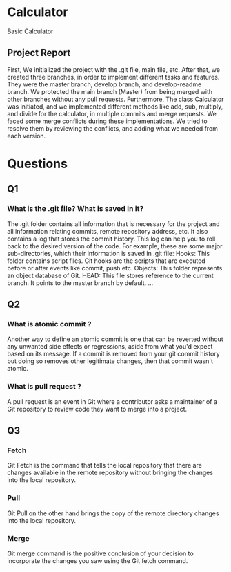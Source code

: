 # Calculator
Basic Calculator

## Project Report
First, We initialized the project with the .git file, main file, etc. After that, we created three branches, in order to implement different tasks and features. They were the master branch, develop branch, and develop-readme branch. We protected the main branch (Master) from being merged with other branches without any pull requests.
Furthermore, The class Calculator was initiated, and we implemented different methods like add, sub, multiply, and divide for the calculator, in multiple commits and merge requests. We faced some merge conflicts during these implementations. We tried to resolve them by reviewing the conflicts, and adding what we needed from each version. 

# Questions

## Q1
### What is the .git file? What is saved in it?
The .git folder contains all information that is necessary for the project and all information relating commits, remote repository address, etc. It also contains a log that stores the commit history. This log can help you to roll back to the desired version of the code.
For example, these are some major sub-directories, which their information is saved in .git file:
Hooks: This folder contains script files. Git hooks are the scripts that are executed before or after events like commit, push etc.
Objects: This folder represents an object database of Git.
HEAD: This file stores reference to the current branch. It points to the master branch by default.
...

## Q2
### What is atomic commit ?
Another way to define an atomic commit is one that can be reverted without any unwanted side effects or regressions, aside from what you'd expect based on its message. If a commit is removed from your git commit history but doing so removes other legitimate changes, then that commit wasn't atomic.

### What is pull request ?
A pull request is an event in Git where a contributor asks a maintainer of a Git repository to review code they want to merge into a project.

## Q3
### Fetch
Git Fetch is the command that tells the local repository that there are changes available in the remote repository without bringing the changes into the local repository.
### Pull
Git Pull on the other hand brings the copy of the remote directory changes into the local repository.
### Merge
Git merge command is the positive conclusion of your decision to incorporate the changes you saw using the Git fetch command.

